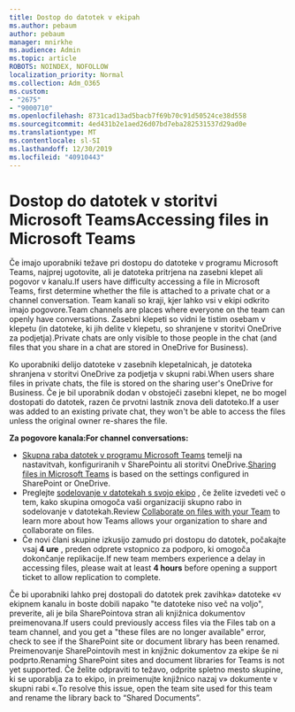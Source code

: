 ```yaml
---
title: Dostop do datotek v ekipah
ms.author: pebaum
author: pebaum
manager: mnirkhe
ms.audience: Admin
ms.topic: article
ROBOTS: NOINDEX, NOFOLLOW
localization_priority: Normal
ms.collection: Adm_O365
ms.custom:
- "2675"
- "9000710"
ms.openlocfilehash: 8731cad13ad5bacb7f69b70c91d50524ce38d558
ms.sourcegitcommit: 4ed431b2e1aed26d07bd7eba282531537d29ad0e
ms.translationtype: MT
ms.contentlocale: sl-SI
ms.lasthandoff: 12/30/2019
ms.locfileid: "40910443"
---
```

# <a name="accessing-files-in-microsoft-teams"></a><span data-ttu-id="f8efa-102">Dostop do datotek v storitvi Microsoft Teams</span><span class="sxs-lookup"><span data-stu-id="f8efa-102">Accessing files in Microsoft Teams</span></span>

<span data-ttu-id="f8efa-103">Če imajo uporabniki težave pri dostopu do datoteke v programu Microsoft Teams, najprej ugotovite, ali je datoteka pritrjena na zasebni klepet ali pogovor v kanalu.</span><span class="sxs-lookup"><span data-stu-id="f8efa-103">If users have difficulty accessing a file in Microsoft Teams, first determine whether the file is attached to a private chat or a channel conversation.</span></span> <span data-ttu-id="f8efa-104">Team kanali so kraji, kjer lahko vsi v ekipi odkrito imajo pogovore.</span><span class="sxs-lookup"><span data-stu-id="f8efa-104">Team channels are places where everyone on the team can openly have conversations.</span></span> <span data-ttu-id="f8efa-105">Zasebni klepeti so vidni le tistim osebam v klepetu (in datoteke, ki jih delite v klepetu, so shranjene v storitvi OneDrive za podjetja).</span><span class="sxs-lookup"><span data-stu-id="f8efa-105">Private chats are only visible to those people in the chat (and files that you share in a chat are stored in OneDrive for Business).</span></span>

<span data-ttu-id="f8efa-106">Ko uporabniki delijo datoteke v zasebnih klepetalnicah, je datoteka shranjena v storitvi OneDrive za podjetja v skupni rabi.</span><span class="sxs-lookup"><span data-stu-id="f8efa-106">When users share files in private chats, the file is stored on the sharing user's OneDrive for Business.</span></span> <span data-ttu-id="f8efa-107">Če je bil uporabnik dodan v obstoječi zasebni klepet, ne bo mogel dostopati do datotek, razen če prvotni lastnik znova deli datoteko.</span><span class="sxs-lookup"><span data-stu-id="f8efa-107">If a user was added to an existing private chat, they won't be able to access the files unless the original owner re-shares the file.</span></span>    

<span data-ttu-id="f8efa-108">**Za pogovore kanala:**</span><span class="sxs-lookup"><span data-stu-id="f8efa-108">**For channel conversations:**</span></span>

- <span data-ttu-id="f8efa-109">[Skupna raba datotek v programu Microsoft Teams](https://docs.microsoft.com/MicrosoftTeams/sharing-files-in-teams) temelji na nastavitvah, konfiguriranih v SharePointu ali storitvi OneDrive.</span><span class="sxs-lookup"><span data-stu-id="f8efa-109">[Sharing files in Microsoft Teams](https://docs.microsoft.com/MicrosoftTeams/sharing-files-in-teams) is based on the settings configured in SharePoint or OneDrive.</span></span> 
- <span data-ttu-id="f8efa-110">Preglejte [sodelovanje v datotekah s svojo ekipo](https://support.office.com/article/Collaborate-on-files-with-your-Team-9b200289-dbac-4823-85bd-628a5c7bb0ae) , če želite izvedeti več o tem, kako skupina omogoča vaši organizaciji skupno rabo in sodelovanje v datotekah.</span><span class="sxs-lookup"><span data-stu-id="f8efa-110">Review [Collaborate on files with your Team](https://support.office.com/article/Collaborate-on-files-with-your-Team-9b200289-dbac-4823-85bd-628a5c7bb0ae) to learn more about how Teams allows your organization to share and collaborate on files.</span></span> 
- <span data-ttu-id="f8efa-111">Če novi člani skupine izkusijo zamudo pri dostopu do datotek, počakajte vsaj **4 ure** , preden odprete vstopnico za podporo, ki omogoča dokončanje replikacije.</span><span class="sxs-lookup"><span data-stu-id="f8efa-111">If new team members experience a delay in accessing files, please wait at least **4 hours** before opening a support ticket to allow replication to complete.</span></span> 

<span data-ttu-id="f8efa-112">Če bi uporabniki lahko prej dostopali do datotek prek zavihka» datoteke «v ekipnem kanalu in boste dobili napako "te datoteke niso več na voljo", preverite, ali je bila SharePointova stran ali knjižnica dokumentov preimenovana.</span><span class="sxs-lookup"><span data-stu-id="f8efa-112">If users could previously access files via the Files tab on a team channel, and you get a "these files are no longer available" error, check to see if the SharePoint site or document library has been renamed.</span></span> <span data-ttu-id="f8efa-113">Preimenovanje SharePointovih mest in knjižnic dokumentov za ekipe še ni podprto.</span><span class="sxs-lookup"><span data-stu-id="f8efa-113">Renaming SharePoint sites and document libraries for Teams is not yet supported.</span></span> <span data-ttu-id="f8efa-114">Če želite odpraviti to težavo, odprite spletno mesto skupine, ki se uporablja za to ekipo, in preimenujte knjižnico nazaj v» dokumente v skupni rabi «.</span><span class="sxs-lookup"><span data-stu-id="f8efa-114">To resolve this issue, open the team site used for this team and rename the library back to “Shared Documents”.</span></span>